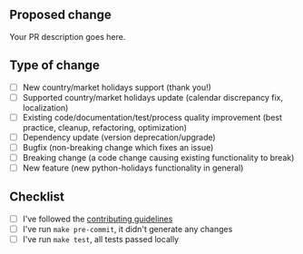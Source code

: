 <!--
  Thanks for contributing to python-holidays!
-->

## Proposed change

<!--
  Describe the big picture of your changes.
  Don't forget to link your PR to an existing issue if any.
-->

Your PR description goes here.

## Type of change

<!--
  Type of change you want to introduce. Please, check one (1) box only!
  If your PR requires multiple boxes to be checked, most likely it needs to
  be split into multiple PRs.
-->

- [ ] New country/market holidays support (thank you!)
- [ ] Supported country/market holidays update (calendar discrepancy fix, localization)
- [ ] Existing code/documentation/test/process quality improvement (best practice, cleanup, refactoring, optimization)
- [ ] Dependency update (version deprecation/upgrade)
- [ ] Bugfix (non-breaking change which fixes an issue)
- [ ] Breaking change (a code change causing existing functionality to break)
- [ ] New feature (new python-holidays functionality in general)

## Checklist

<!--
  Put an `x` in the boxes that apply. You can change them after PR is created.
-->

- [ ] I've followed the [contributing guidelines][contributing-guidelines]
- [ ] I've run `make pre-commit`, it didn't generate any changes
- [ ] I've run `make test`, all tests passed locally

<!--
  Thanks again for your contribution!
-->

[contributing-guidelines]: https://github.com/vacanza/python-holidays/blob/beta/CONTRIBUTING.rst
[docs]: https://github.com/vacanza/python-holidays/tree/beta/docs/source
